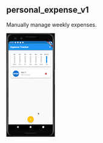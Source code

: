 ## personal_expense_v1

Manually manage weekly expenses.

![Finished App](https://github.com/nonsocchi/Expense-Tracker-v1/blob/master/resources/finished_app.gif)
